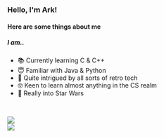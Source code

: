 ### Hello, I'm Ark!
#### Here are some things about me
##### I am..
* 📚 Currently learning C & C++  
* 😇 Familiar with Java & Python  
* 💾 Quite intrigued by all sorts of retro tech  
* 🤓 Keen to learn almost anything in the CS realm  
* 🚀 Really into Star Wars  


<!-- DYNAMIC CARDS START HERE -->
</br>
<p align="left">
    <img src ="https://github-readme-stats.vercel.app/api?username=arkorty&custom_title=GitHub+Stats&hide_border=true&show_icons=true&theme=dark&hide=contribs&bg_color=00000000">
    </br>
    <img src ="https://github-readme-stats.vercel.app/api/top-langs/?username=arkorty&hide_border=true&layout=compact&theme=dark&bg_color=00000000">
</p>
<!-- DYNAMIC CARDS END HERE -->
